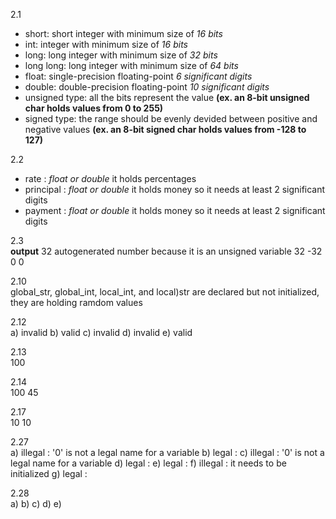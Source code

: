 2.1<br>
- short: short integer with minimum size of *16 bits*
- int: integer with minimum size of *16 bits*
- long: long integer with minimum size of *32 bits*
- long long: long integer with minimum size of *64 bits*
- float: single-precision floating-point *6 significant digits*
- double: double-precision floating-point *10 significant digits*
- unsigned type: all the bits represent the value **(ex. an 8-bit unsigned char holds values from 0 to 255)**
- signed type: the range should be evenly devided between positive and negative values **(ex. an 8-bit signed char holds values from -128 to 127)**

2.2<br>
- rate : *float or double* it holds percentages
- principal : *float or double* it holds money so it needs at least 2 significant digits
- payment : *float or double* it holds money so it needs at least 2 significant digits

2.3<br>
**output**
32
autogenerated number because it is an unsigned variable
32
-32
0
0

2.10<br>
global_str, global_int, local_int, and local)str are declared but not initialized, they are holding ramdom values

2.12<br>
a) invalid
b) valid
c) invalid
d) invalid
e) valid

2.13<br>
100

2.14<br>
100 45

2.17<br>
10 10

2.27<br>
a) illegal : '0' is not a legal name for a variable
b) legal : 
c) illegal : '0' is not a legal name for a variable
d) legal :
e) legal :
f) illegal : it needs to be initialized
g) legal :

2.28<br>
a)
b)
c)
d)
e)

